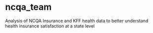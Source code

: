 # ncqa_team
Analysis of NCQA Insurance and KFF health data to better understand health insurance satisfaction at a state level
